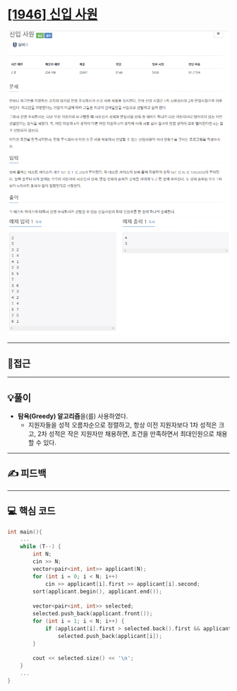 # [[1946] 신입 사원](https://www.acmicpc.net/problem/1946)

![](imgs/1.PNG)
![](imgs/2.PNG)
___
## 🤔접근
___
## 💡풀이
- <b>탐욕(Greedy) 알고리즘</b>을(를) 사용하였다.
	- 지원자들을 성적 오름차순으로 정렬하고, 항상 이전 지원자보다 1차 성적은 크고, 2차 성적은 작은 지원자만 채용하면, 조건을 만족하면서 최대인원으로 채용할 수 있다.
___
## ✍ 피드백
___
## 💻 핵심 코드
```c++
int main(){
	...
	while (T--) {
		int N;
		cin >> N;
		vector<pair<int, int>> applicant(N);
		for (int i = 0; i < N; i++)
			cin >> applicant[i].first >> applicant[i].second;
		sort(applicant.begin(), applicant.end());

		vector<pair<int, int>> selected;
		selected.push_back(applicant.front());
		for (int i = 1; i < N; i++) {
			if (applicant[i].first > selected.back().first && applicant[i].second < selected.back().second)
				selected.push_back(applicant[i]);
		}

		cout << selected.size() << '\n';
	}
	...
}
```